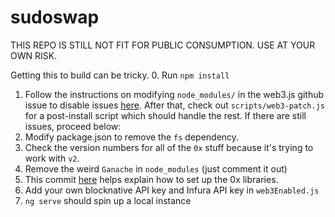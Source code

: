 # sudoswap

THIS REPO IS STILL NOT FIT FOR PUBLIC CONSUMPTION. USE AT YOUR OWN RISK.

Getting this to build can be tricky.
0. Run `npm install`
1. Follow the instructions on modifying `node_modules/` in the web3.js github issue to disable issues [here](https://github.com/ChainSafe/web3.js/issues/1555#issuecomment-443989251). After that, check out `scripts/web3-patch.js` for a post-install script which should handle the rest. If there are still issues, proceed below: 
2. Modify package.json to remove the `fs` dependency.
3. Check the version numbers for all of the `0x` stuff because it's trying to work with `v2`.
4. Remove the weird `Ganache` in `node_modules` (just comment it out)
5. This commit [here](https://github.com/ethfinex/efx-api-node/blob/50b169aa094b73a869dd9a830e281fdda5345296/src/api/sign/order.js) helps explain how to set up the 0x libraries. 
6. Add your own blocknative API key and Infura API key in `web3Enabled.js`
7. `ng serve` should spin up a local instance